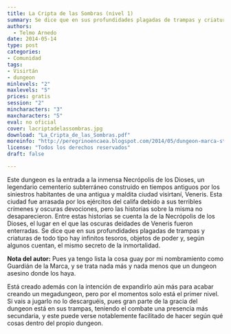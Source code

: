 ```yaml
---
title: La Cripta de las Sombras (nivel 1)
summary: Se dice que en sus profundidades plagadas de trampas y criaturas de todo tipo hay infinitos tesoros, objetos de poder y, según algunos cuentan, el mismo secreto de la inmortalidad.
authors:
  - Telmo Arnedo
date: 2014-05-14
type: post
categories:
- Comunidad
tags:
- Visirtán
- dungeon
minlevels: "2"
maxlevels: "5"
prices: gratis
session: "2"
mincharacters: "3"
maxcharacters: "5"
eval: no oficial
cover: lacriptadelassombras.jpg
download: "La_Cripta_de_las_Sombras.pdf"
moreinfo: "http://peregrinoencaea.blogspot.com/2014/05/dungeon-marca-style.html"
license: "Todos los derechos reservados"
draft: false

---
```


Este dungeon es la entrada a la inmensa Necrópolis de los Dioses, un legendario cementerio subterráneo construido en tiempos antiguos por los siniestros habitantes de una antigua y maldita ciudad visirtaní, Veneris. Esta ciudad fue arrasada por los ejércitos del califa debido a sus terribles crímenes y oscuras devociones, pero las historias sobre la misma no desaparecieron. Entre estas historias se cuenta la de la Necrópolis de los Dioses, el lugar en el que las oscuras deidades de Veneris fueron enterradas. Se dice que en sus profundidades plagadas de trampas y criaturas de todo tipo hay infinitos tesoros, objetos de poder y, según algunos cuentan, el mismo secreto de la inmortalidad.

**Nota del autor:**
Pues ya tengo lista la cosa guay por mi nombramiento como Guardián de la Marca, y se trata nada más y nada menos que un dungeon asesino donde los haya.

Está creado además con la intención de expandirlo aún más para acabar creando un megadungeon, pero por el momentos solo está el primer nivel. Si vais a jugarlo no lo descarguéis, pues gran parte de la gracia del dungeon está en sus trampas, teniendo el combate una presencia más secundaria, y este puede verse notablemente facilitado de hacer según qué cosas dentro del propio dungeon.
